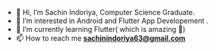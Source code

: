 - 👋 Hi, I’m Sachin Indoriya, Computer Science Graduate.
- 👀 I’m interested in Android and Flutter App Developement . 
- 🌱 I’m currently learning Flutter( which is amazing 🤩)
- 📫 How to reach me <b>sachinindoriya63@gmail.com</b>

<!---
codersachin26/codersachin26 is a ✨ special ✨ repository because its `README.md` (this file) appears on your GitHub profile.
You can click the Preview link to take a look at your changes.
--->

